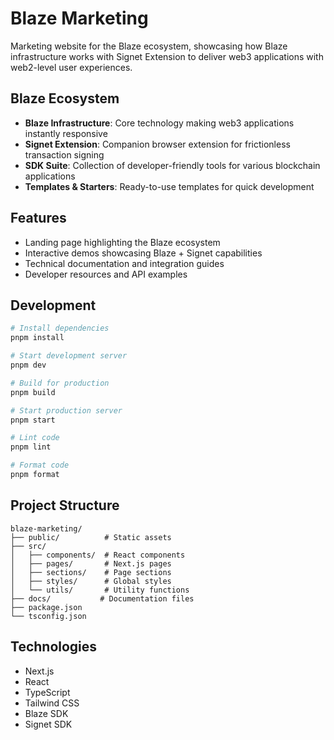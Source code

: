 # Blaze Marketing

Marketing website for the Blaze ecosystem, showcasing how Blaze infrastructure works with Signet Extension to deliver web3 applications with web2-level user experiences.

## Blaze Ecosystem

- **Blaze Infrastructure**: Core technology making web3 applications instantly responsive
- **Signet Extension**: Companion browser extension for frictionless transaction signing
- **SDK Suite**: Collection of developer-friendly tools for various blockchain applications
- **Templates & Starters**: Ready-to-use templates for quick development

## Features

- Landing page highlighting the Blaze ecosystem
- Interactive demos showcasing Blaze + Signet capabilities
- Technical documentation and integration guides
- Developer resources and API examples

## Development

```bash
# Install dependencies
pnpm install

# Start development server
pnpm dev

# Build for production
pnpm build

# Start production server
pnpm start

# Lint code
pnpm lint

# Format code
pnpm format
```

## Project Structure

```
blaze-marketing/
├── public/          # Static assets
├── src/
│   ├── components/  # React components
│   ├── pages/       # Next.js pages
│   ├── sections/    # Page sections
│   ├── styles/      # Global styles
│   └── utils/       # Utility functions
├── docs/           # Documentation files
├── package.json
└── tsconfig.json
```

## Technologies

- Next.js
- React
- TypeScript
- Tailwind CSS
- Blaze SDK
- Signet SDK